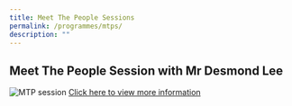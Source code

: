 ```yaml
---
title: Meet The People Sessions
permalink: /programmes/mtps/
description: ""
---
```

## Meet The People Session with Mr Desmond Lee
![MTP session](/images/desmond-lee-–-west-coast-town-council.png)
[Click here to view more information](https://wctc.org.sg/desmond-lee/)